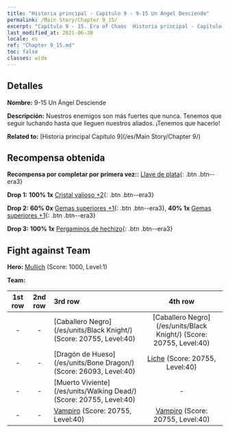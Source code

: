 ```yaml
---
title: "Historia principal - Capítulo 9 - 9-15 Un Ángel Desciende"
permalink: /Main Story/Chapter 9_15/
excerpt: "Capítulo 9 - 15. Era of Chaos  Historia principal - Capítulo 9_15. 9-15 Un Ángel Desciende"
last_modified_at: 2021-06-30
locale: es
ref: "Chapter 9_15.md"
toc: false
classes: wide
---
```


## Detalles

 **Nombre:** 9-15 Un Ángel Desciende

 **Descripción:** Nuestros enemigos son más fuertes que nunca. Tenemos que seguir luchando hasta que lleguen nuestros aliados. ¡Tenemos que hacerlo!

 **Related to:** [Historia principal Capítulo 9](/es/Main Story/Chapter 9/)

## Recompensa obtenida

 **Recompensa por completar por primera vez::** [Llave de plata](/ItemsES/con_693/){: .btn .btn--era3}

 **Drop 1:** **100% 1x** [Cristal valioso +2](/ItemsES/mat_31/){: .btn .btn--era3}

 **Drop 2:** **60% 0x** [Gemas superiores +1](/ItemsES/mat_23/){: .btn .btn--era3}, **40% 1x** [Gemas superiores +1](/ItemsES/mat_23/){: .btn .btn--era3}

 **Drop 3:** **100% 1x** [Pergaminos de hechizo](/ItemsES/con_694/){: .btn .btn--era3}


## Fight against Team
 **Hero:** [Mullich](/es/heroes/Mullich/) (Score: 1000, Level:1)

 **Team:**


  | 1st row | 2nd row | 3rd row | 4th row |
  |:----:|:----:|:----|:----:|
  | - | - | [Caballero Negro](/es/units/Black Knight/) (Score: 20755, Level:40)  | [Caballero Negro](/es/units/Black Knight/) (Score: 20755, Level:40)  |
  | - | - | [Dragón de Hueso](/es/units/Bone Dragon/) (Score: 26093, Level:40)  | [Liche](/es/units/Lich/) (Score: 20755, Level:40)  |
  | - | - | [Muerto Viviente](/es/units/Walking Dead/) (Score: 20755, Level:40)  | - |
  | - | - | [Vampiro](/es/units/Vampire/) (Score: 20755, Level:40)  | [Vampiro](/es/units/Vampire/) (Score: 20755, Level:40)  |


